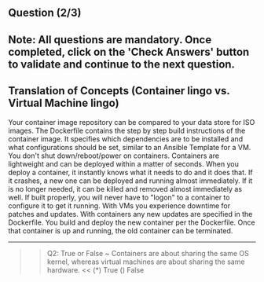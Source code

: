 ## Question (2/3)

Note: All questions are mandatory. Once completed, click on the 'Check Answers' button to validate and continue to the next question.
---

## Translation of Concepts (Container lingo vs. Virtual Machine lingo)

Your container image repository can be compared to your data store for ISO images. The Dockerfile contains the step by step build instructions of the container image. It specifies which dependencies are to be installed and what configurations should be set, similar to an Ansible Template for a VM. You don't shut down/reboot/power on containers. Containers are lightweight and can be deployed within a matter of seconds. When you deploy a container, it instantly knows what it needs to do and it does that. If it crashes, a new one can be deployed and running almost immediately. If it is no longer needed, it can be killed and removed almost immediately as well. If built properly, you will never have to "logon" to a container to configure it to get it running. With VMs you experience downtime for patches and updates. With containers any new updates are specified in the Dockerfile. You build and deploy the new container per the Dockerfile. Once that container is up and running, the old container can be terminated.

---
>>Q2: True or False ~ Containers are about sharing the same OS kernel, whereas virtual machines are about sharing the same hardware. << 
(*) True
() False
